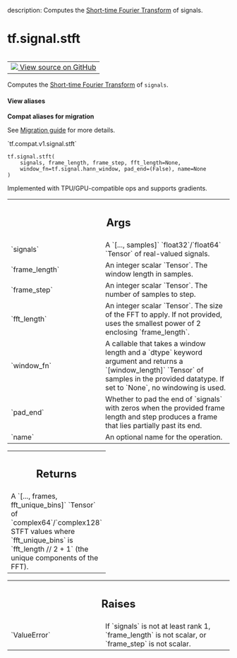 description: Computes the [Short-time Fourier Transform][stft] of signals.

<div itemscope itemtype="http://developers.google.com/ReferenceObject">
<meta itemprop="name" content="tf.signal.stft" />
<meta itemprop="path" content="Stable" />
</div>

# tf.signal.stft

<!-- Insert buttons and diff -->

<table class="tfo-notebook-buttons tfo-api nocontent" align="left">
<td>
  <a target="_blank" href="https://github.com/tensorflow/tensorflow/blob/r2.2/tensorflow/python/ops/signal/spectral_ops.py#L37-L94">
    <img src="https://www.tensorflow.org/images/GitHub-Mark-32px.png" />
    View source on GitHub
  </a>
</td>
</table>



Computes the [Short-time Fourier Transform][stft] of `signals`.

<section class="expandable">
  <h4 class="showalways">View aliases</h4>
  <p>
<b>Compat aliases for migration</b>
<p>See
<a href="https://www.tensorflow.org/guide/migrate">Migration guide</a> for
more details.</p>
<p>`tf.compat.v1.signal.stft`</p>
</p>
</section>

<pre class="devsite-click-to-copy prettyprint lang-py tfo-signature-link">
<code>tf.signal.stft(
    signals, frame_length, frame_step, fft_length=None,
    window_fn=tf.signal.hann_window, pad_end=(False), name=None
)
</code></pre>



<!-- Placeholder for "Used in" -->

Implemented with TPU/GPU-compatible ops and supports gradients.

<!-- Tabular view -->
 <table class="responsive fixed orange">
<colgroup><col width="214px"><col></colgroup>
<tr><th colspan="2"><h2 class="add-link">Args</h2></th></tr>

<tr>
<td>
`signals`
</td>
<td>
A `[..., samples]` `float32`/`float64` `Tensor` of real-valued
signals.
</td>
</tr><tr>
<td>
`frame_length`
</td>
<td>
An integer scalar `Tensor`. The window length in samples.
</td>
</tr><tr>
<td>
`frame_step`
</td>
<td>
An integer scalar `Tensor`. The number of samples to step.
</td>
</tr><tr>
<td>
`fft_length`
</td>
<td>
An integer scalar `Tensor`. The size of the FFT to apply.
If not provided, uses the smallest power of 2 enclosing `frame_length`.
</td>
</tr><tr>
<td>
`window_fn`
</td>
<td>
A callable that takes a window length and a `dtype` keyword
argument and returns a `[window_length]` `Tensor` of samples in the
provided datatype. If set to `None`, no windowing is used.
</td>
</tr><tr>
<td>
`pad_end`
</td>
<td>
Whether to pad the end of `signals` with zeros when the provided
frame length and step produces a frame that lies partially past its end.
</td>
</tr><tr>
<td>
`name`
</td>
<td>
An optional name for the operation.
</td>
</tr>
</table>



<!-- Tabular view -->
 <table class="responsive fixed orange">
<colgroup><col width="214px"><col></colgroup>
<tr><th colspan="2"><h2 class="add-link">Returns</h2></th></tr>
<tr class="alt">
<td colspan="2">
A `[..., frames, fft_unique_bins]` `Tensor` of `complex64`/`complex128`
STFT values where `fft_unique_bins` is `fft_length // 2 + 1` (the unique
components of the FFT).
</td>
</tr>

</table>



<!-- Tabular view -->
 <table class="responsive fixed orange">
<colgroup><col width="214px"><col></colgroup>
<tr><th colspan="2"><h2 class="add-link">Raises</h2></th></tr>

<tr>
<td>
`ValueError`
</td>
<td>
If `signals` is not at least rank 1, `frame_length` is
not scalar, or `frame_step` is not scalar.
</td>
</tr>
</table>


[stft]: https://en.wikipedia.org/wiki/Short-time_Fourier_transform